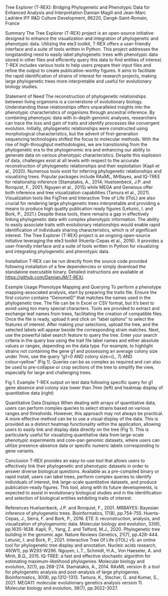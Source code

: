 Tree Explorer (T-REX): Bridging Phylogenetic and Phenotypic Data for Enhanced Analysis and Interpretation
Damian Magill and Jean-Marc Ladrière
IFF R&D Culture Development, 86220, Dangé-Saint-Romain, France

Summary
The Tree Explorer (T-REX) project is an open-source initiative designed to enhance the visualization and integration of phylogenetic and phenotypic data. Utilizing the ete3 toolkit, T-REX offers a user-friendly interface and a suite of tools written in Python. This project addresses the longstanding need to easily label phylogenetic trees with phenotypic data stored in other files and efficiently query this data to find entities of interest. T-REX includes various tools to help users prepare their input files and refine the output to create publication-worthy figures. It aims to facilitate the rapid identification of strains of interest for research projects, making large phylogenetic trees more interpretable and useful for evolutionary biology studies.

Statement of Need
The reconstruction of phylogenetic relationships between living organisms is a cornerstone of evolutionary biology. Understanding these relationships offers unparalleled insights into the phenotypic characteristics of organisms through ancestral inference. By combining phenotypic data with in-depth genomic analyses, researchers can trace the loss and gain of traits and identify processes like convergent evolution.
Initially, phylogenetic relationships were constructed using morphological characteristics, but the advent of first-generation sequencing technologies shifted the focus to molecular methods. With the rise of high-throughput methodologies, we are transitioning from the phylogenetic era to the phylogenomic era and enhancing our ability to generate data on various phenotypic characteristics. Despite this explosion of data, challenges exist at all levels with respect to the accurate reconstruction of phylogenetic relationships and their exploitation (Kapli et al., 2020).
Numerous tools exist for inferring phylogenetic relationships and visualizing trees. Popular packages include RAxML, MrBayes, and IQ-TREE for relationship inference (Stamatakis, A., 2014; Huelsenbeck, J.P. and Ronquist, F., 2001; Nguyen et al., 2015) while MEGA and Geneious offer both inference and tree visualization capabilities (Tamura et al., 2021). Visualization tools like FigTree and Interactive Tree of Life (IToL) are also crucial for rendering large phylogenetic trees interpretable and providing a means to produce high quality publication ready figures (Letunic, I. and Bork, P., 2021.)
Despite these tools, there remains a gap in effectively linking phylogenetic data with complex phenotypic information. The ability to easily associate traits with evolutionary relationships would enable rapid identification of individuals sharing characteristics, which is of significant interest.
The Tree Explorer (T-REX) project is an ongoing open-source initiative leveraging the ete3 toolkit (Huerta-Cepas et al., 2016). It provides a user-friendly interface and a suite of tools written in Python for visualizing and integrating phylogenetic and phenotypic data.

Installation
T-REX can be run directly from the source code provided following installation of a few dependencies or simply download the standalone executable binary. Detailed instructions are available at https://github.com/DamianJM/T-REX/.

Example Usage
Phenotype Mapping and Querying
To perform a phenotype mapping-associated analysis, start by preparing the traits file. Ensure the first column contains “GenomeID” that matches the names used in the phylogenetic tree. The file can be in Excel or CSV format, but it’s best to avoid using too many special characters. Tools are provided to extract and exchange leaf names from trees, facilitating the creation of compatible files.
Once the file is ready, upload it and click on “label options” to select the features of interest. After making your selections, upload the tree, and the selected labels will appear beside the corresponding strain matches.
Next, use the powerful label search feature to query the tree. Enter your search criteria in the query box using the trait file label names and either absolute values or ranges, depending on the data type. For example, to highlight strains not containing the gene g1 and possessing an average colony size under 7mm, use the query “g1=0 AND colony size=(L, 7) AND colour=yellow” 
(Fig 1). Queries can be as complex as required and can also be used to pre-collapse or crop sections of the tree to simplify the view, especially for large and challenging trees.


Fig 1. Example T-REX output on test data following specific query for g1 gene absence and colony size lower than 7mm (left) and heatmap display of quantitative data (right)

Quantitative Data Displays
When dealing with arrays of quantitative data, users can perform complex queries to select strains based on various ranges and thresholds. However, this approach may not always be practical. A more effective method can be to use a visual display of the data. This is provided as a distinct heatmap functionality within the application, allowing users to easily link and display data directly on the tree (Fig 1). This is particularly useful for visualizing quantitative data from large-scale phenotypic experiments and core-pan genomic datasets, where users can utilize presence-absence data or specific numeric labels corresponding to gene variants.

Conclusion
T-REX provides an easy-to-use tool that allows users to effectively link their phylogenetic and phenotypic datasets in order to answer diverse biological questions. Available as a pre-compiled binary or rapid install, users can label trees, perform complex queries to identify individuals of interest, link large-scale quantitative datasets, and produce publication-ready figures. This tool, along with its future developments, is expected to assist in evolutionary biological studies and in the identification and selection of biological entities exhibiting traits of interest.



References
Huelsenbeck, J.P. and Ronquist, F., 2001. MRBAYES: Bayesian inference of phylogenetic trees. Bioinformatics, 17(8), pp.754-755.
Huerta-Cepas, J., Serra, F. and Bork, P., 2016. ETE 3: reconstruction, analysis, and visualization of phylogenomic data. Molecular biology and evolution, 33(6), pp.1635-1638.
Kapli, P., Yang, Z. and Telford, M.J., 2020. Phylogenetic tree building in the genomic age. Nature Reviews Genetics, 21(7), pp.428-444.
Letunic, I. and Bork, P., 2021. Interactive Tree Of Life (iTOL) v5: an online tool for phylogenetic tree display and annotation. Nucleic acids research, 49(W1), pp.W293-W296.
Nguyen, L.T., Schmidt, H.A., Von Haeseler, A. and Minh, B.Q., 2015. IQ-TREE: a fast and effective stochastic algorithm for estimating maximum-likelihood phylogenies. Molecular biology and evolution, 32(1), pp.268-274.
Stamatakis, A., 2014. RAxML version 8: a tool for phylogenetic analysis and post-analysis of large phylogenies. Bioinformatics, 30(9), pp.1312-1313.
Tamura, K., Stecher, G. and Kumar, S., 2021. MEGA11: molecular evolutionary genetics analysis version 11. Molecular biology and evolution, 38(7), pp.3022-3027.

